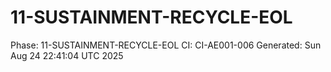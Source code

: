 # 11-SUSTAINMENT-RECYCLE-EOL
Phase: 11-SUSTAINMENT-RECYCLE-EOL
CI: CI-AE001-006
Generated: Sun Aug 24 22:41:04 UTC 2025
